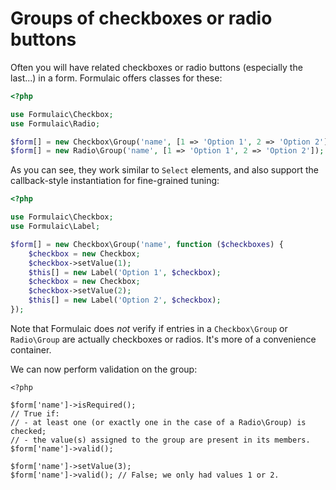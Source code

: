 # Groups of checkboxes or radio buttons

Often you will have related checkboxes or radio buttons (especially the last...)
in a form. Formulaic offers classes for these:

```php
<?php

use Formulaic\Checkbox;
use Formulaic\Radio;

$form[] = new Checkbox\Group('name', [1 => 'Option 1', 2 => 'Option 2']);
$form[] = new Radio\Group('name', [1 => 'Option 1', 2 => 'Option 2']);

```

As you can see, they work similar to `Select` elements, and also support the
callback-style instantiation for fine-grained tuning:

```php
<?php

use Formulaic\Checkbox;
use Formulaic\Label;

$form[] = new Checkbox\Group('name', function ($checkboxes) {
    $checkbox = new Checkbox;
    $checkbox->setValue(1);
    $this[] = new Label('Option 1', $checkbox);
    $checkbox = new Checkbox;
    $checkbox->setValue(2);
    $this[] = new Label('Option 2', $checkbox);
});

```

Note that Formulaic does _not_ verify if entries in a `Checkbox\Group` or
`Radio\Group` are actually checkboxes or radios. It's more of a convenience
container.

We can now perform validation on the group:

```
<?php

$form['name']->isRequired();
// True if:
// - at least one (or exactly one in the case of a Radio\Group) is checked;
// - the value(s) assigned to the group are present in its members.
$form['name']->valid();

$form['name']->setValue(3);
$form['name']->valid(); // False; we only had values 1 or 2.

```

